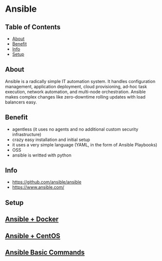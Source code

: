 # Ansible

## Table of Contents

- [About](#about)
- [Benefit](#benefit)
- [Info](#info)
- [Setup](#setup)

## About
Ansible is a radically simple IT automation system. It handles configuration management, application deployment, cloud provisioning, ad-hoc task execution, network automation, and multi-node orchestration. Ansible makes complex changes like zero-downtime rolling updates with load balancers easy.

## Benefit
- agentless (it uses no agents and no additional custom security infrastructure)
- crazy easy installation and initial setup
- it uses a very simple language (YAML, in the form of Ansible Playbooks) 
- OSS
- ansible is writted with python

## Info
- https://github.com/ansible/ansible
- https://www.ansible.com/


## Setup

## [Ansible + Docker](https://github.com/yuyatinnefeld/ansible/tree/master/docker-ansible)

## [Ansible + CentOS](https://github.com/yuyatinnefeld/ansible/tree/master/centos-ansible)

## [Ansible Basic Commands](https://github.com/yuyatinnefeld/ansible/tree/master/basic-commands)

